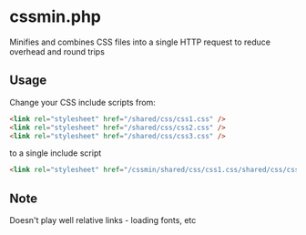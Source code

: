 # cssmin.php

Minifies and combines CSS files into a single HTTP request to reduce overhead and round trips

## Usage

Change your CSS include scripts from:

```html
<link rel="stylesheet" href="/shared/css/css1.css" />
<link rel="stylesheet" href="/shared/css/css2.css" />
<link rel="stylesheet" href="/shared/css/css3.css" />
```

to a single include script

```html
<link rel="stylesheet" href="/cssmin/shared/css/css1.css/shared/css/css2.css/shared/css/css3.css" />
```

## Note
Doesn't play well relative links - loading fonts, etc

